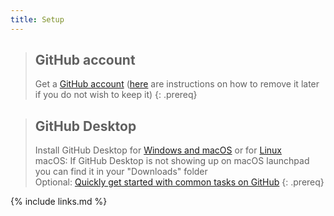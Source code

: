 ```yaml
---
title: Setup
---
```

> ## GitHub account
> 
> Get a [GitHub account](https://github.com/join) ([here](https://docs.github.com/en/github/setting-up-and-managing-your-github-user-account/deleting-your-user-account) are instructions on how to remove it later if you do not wish to keep it)
{: .prereq}

> ## GitHub Desktop
> 
> Install GitHub Desktop for [Windows and macOS](https://desktop.github.com/) or for [Linux](https://github.com/shiftkey/desktop/blob/linux/README.md) \
> macOS: If GitHub Desktop is not showing up on macOS launchpad you can find it in your "Downloads" folder \
> Optional: [Quickly get started with common tasks on GitHub](https://help.github.com/en/github/getting-started-with-github/quickstart)
{: .prereq}

{% include links.md %}
